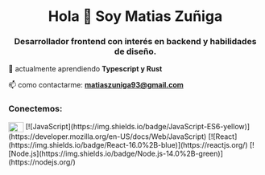 <h1 align="center">Hola 👋 Soy Matias Zuñiga</h1>
<h3 align="center">Desarrollador frontend con interés en backend y habilidades de diseño.</h3>

🌱 actualmente aprendiendo **Typescript y Rust**
<!--👨‍💻 Mi portfolio web es-->
📫 como contactarme: **matiaszuniga93@gmail.com**

<h3 align="left">Conectemos:</h3>
<p align="left">
<a href="https://linkedin.com/in/matiasfzuniga" target="blank"><img align="center" src="https://raw.githubusercontent.com/rahuldkjain/github-profile-readme-generator/master/src/images/icons/Social/linked-in-alt.svg" alt="Matias Zuñiga" height="20" width="30" /></a>
  [![JavaScript](https://img.shields.io/badge/JavaScript-ES6-yellow)](https://developer.mozilla.org/en-US/docs/Web/JavaScript)
  [![React](https://img.shields.io/badge/React-16.0%2B-blue)](https://reactjs.org/)
  [![Node.js](https://img.shields.io/badge/Node.js-14.0%2B-green)](https://nodejs.org/)
<!--
**matiasfzuniga/matiasfzuniga** is a ✨ _special_ ✨ repository because its `README.md` (this file) appears on your GitHub profile.

Here are some ideas to get you started:

- 🔭 I’m currently working on ...
- 🌱 I’m currently learning ...
- 👯 I’m looking to collaborate on ...
- 🤔 I’m looking for help with ...
- 💬 Ask me about ...
- 📫 How to reach me: ...
- 😄 Pronouns: ...
- ⚡ Fun fact: ...
-->
